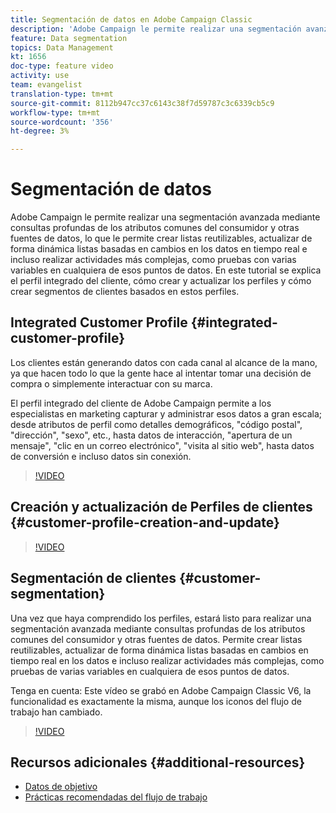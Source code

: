 ```yaml
---
title: Segmentación de datos en Adobe Campaign Classic
description: 'Adobe Campaign le permite realizar una segmentación avanzada mediante consultas profundas de los atributos comunes del consumidor y otras fuentes de datos, lo que le permite crear listas reutilizables, actualizar de forma dinámica listas basadas en cambios en los datos en tiempo real e incluso realizar actividades más complejas, como pruebas con varias variables en cualquiera de esos puntos de datos. En este tutorial se explica el perfil integrado del cliente, cómo crear y actualizar los perfiles y cómo crear segmentos de clientes basados en estos perfiles. '
feature: Data segmentation
topics: Data Management
kt: 1656
doc-type: feature video
activity: use
team: evangelist
translation-type: tm+mt
source-git-commit: 8112b947cc37c6143c38f7d59787c3c6339cb5c9
workflow-type: tm+mt
source-wordcount: '356'
ht-degree: 3%

---
```



# Segmentación de datos

Adobe Campaign le permite realizar una segmentación avanzada mediante consultas profundas de los atributos comunes del consumidor y otras fuentes de datos, lo que le permite crear listas reutilizables, actualizar de forma dinámica listas basadas en cambios en los datos en tiempo real e incluso realizar actividades más complejas, como pruebas con varias variables en cualquiera de esos puntos de datos. En este tutorial se explica el perfil integrado del cliente, cómo crear y actualizar los perfiles y cómo crear segmentos de clientes basados en estos perfiles.

## Integrated Customer Profile {#integrated-customer-profile}

Los clientes están generando datos con cada canal al alcance de la mano, ya que hacen todo lo que la gente hace al intentar tomar una decisión de compra o simplemente interactuar con su marca.

El perfil integrado del cliente de Adobe Campaign permite a los especialistas en marketing capturar y administrar esos datos a gran escala; desde atributos de perfil como detalles demográficos, &quot;código postal&quot;, &quot;dirección&quot;, &quot;sexo&quot;, etc., hasta datos de interacción, &quot;apertura de un mensaje&quot;, &quot;clic en un correo electrónico&quot;, &quot;visita al sitio web&quot;, hasta datos de conversión e incluso datos sin conexión.

>[!VIDEO](https://video.tv.adobe.com/v/23629?quality=12)

## Creación y actualización de Perfiles de clientes {#customer-profile-creation-and-update}

>[!VIDEO](https://video.tv.adobe.com/v/23632?quality=12)

## Segmentación de clientes  {#customer-segmentation}

Una vez que haya comprendido los perfiles, estará listo para realizar una segmentación avanzada mediante consultas profundas de los atributos comunes del consumidor y otras fuentes de datos. Permite crear listas reutilizables, actualizar de forma dinámica listas basadas en cambios en tiempo real en los datos e incluso realizar actividades más complejas, como pruebas de varias variables en cualquiera de esos puntos de datos.

Tenga en cuenta: Este vídeo se grabó en Adobe Campaign Classic V6, la funcionalidad es exactamente la misma, aunque los iconos del flujo de trabajo han cambiado.

>[!VIDEO](https://video.tv.adobe.com/v/23635?quality=12)

## Recursos adicionales {#additional-resources}

* [Datos de objetivo](https://docs.adobe.com/content/help/en/campaign-classic/using/automating-with-workflows/general-operation/targeting-data.html)
* [Prácticas recomendadas del flujo de trabajo](https://docs.adobe.com/content/help/es-ES/campaign-classic/using/automating-with-workflows/general-operation/workflow-best-practices.html)

